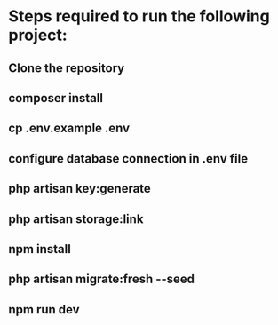 <h1>Steps required to run the following project:</h1>
<h2>Clone the repository</h2>
<h2>composer install</h2>
<h2>cp .env.example .env</h2>
<h2>configure database connection in .env file</h2>
<h2>php artisan key:generate</h2>
<h2>php artisan storage:link</h2>
<h2>npm install</h2>
<h2>php artisan migrate:fresh --seed</h2>
<h2>npm run dev</h2>